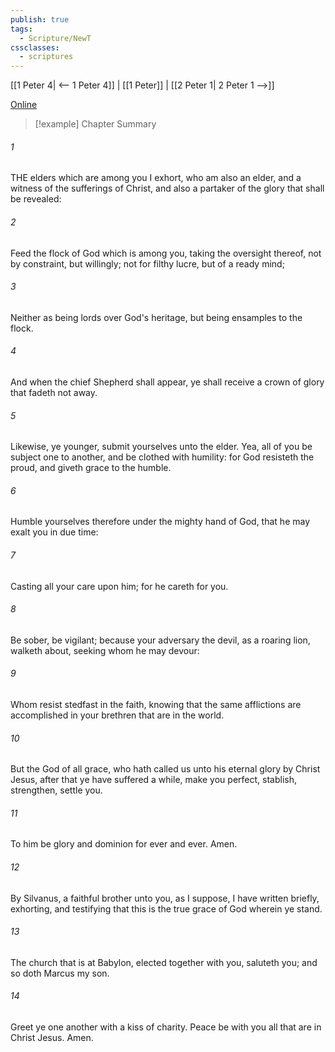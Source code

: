 ```yaml
---
publish: true
tags:
  - Scripture/NewT
cssclasses:
  - scriptures
---
```

[[1 Peter 4| <-- 1 Peter 4]] | [[1 Peter]] | [[2 Peter 1| 2 Peter 1 -->]]

[Online](https://churchofjesuschrist.org/study/scriptures/nt/1-pet/5?lang=eng)

>[!example] Chapter Summary
>
###### 1
THE elders which are among you I exhort, who am also an elder, and a witness of the sufferings of Christ, and also a partaker of the glory that shall be revealed:
###### 2
Feed the flock of God which is among you, taking the oversight thereof, not by constraint, but willingly; not for filthy lucre, but of a ready mind;
###### 3
Neither as being lords over God's heritage, but being ensamples to the flock.
###### 4
And when the chief Shepherd shall appear, ye shall receive a crown of glory that fadeth not away.
###### 5
Likewise, ye younger, submit yourselves unto the elder. Yea, all of you be subject one to another, and be clothed with humility: for God resisteth the proud, and giveth grace to the humble.
###### 6
Humble yourselves therefore under the mighty hand of God, that he may exalt you in due time:
###### 7
Casting all your care upon him; for he careth for you.
###### 8
Be sober, be vigilant; because your adversary the devil, as a roaring lion, walketh about, seeking whom he may devour:
###### 9
Whom resist stedfast in the faith, knowing that the same afflictions are accomplished in your brethren that are in the world.
###### 10
But the God of all grace, who hath called us unto his eternal glory by Christ Jesus, after that ye have suffered a while, make you perfect, stablish, strengthen, settle you.
###### 11
To him be glory and dominion for ever and ever. Amen.
###### 12
By Silvanus, a faithful brother unto you, as I suppose, I have written briefly, exhorting, and testifying that this is the true grace of God wherein ye stand.
###### 13
The church that is at Babylon, elected together with you, saluteth you; and so doth Marcus my son.
###### 14
Greet ye one another with a kiss of charity. Peace be with you all that are in Christ Jesus. Amen.



